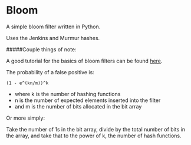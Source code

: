 Bloom
============

A simple bloom filter written in Python. 

Uses the Jenkins and Murmur hashes.


#####Couple things of note:

A good tutorial for the basics of bloom filters can be found [here](http://billmill.org/bloomfilter-tutorial/).
    
The probability of a false positive is:
    
```(1 - e^(kn/m))^k```

* where k is the number of hashing functions
* n is the number of expected elements inserted into the filter
* and m is the number of bits allocated in the bit array

Or more simply:

Take the number of 1s in the bit array, divide by the total number of bits in the array, and take that to the power of k, the number of hash functions.